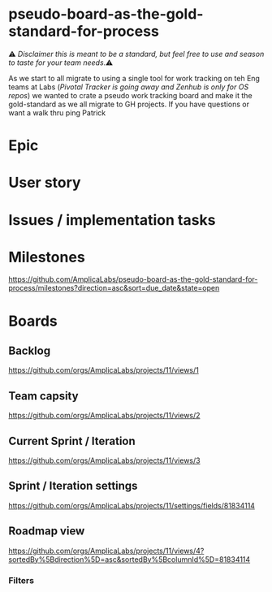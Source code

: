 # pseudo-board-as-the-gold-standard-for-process

⚠️ _Disclaimer this is meant to be a standard, but feel free to use and season to taste for your team needs_.⚠️ 

As we start to all migrate to using a single tool for work tracking on teh Eng teams at Labs (_Pivotal Tracker is going away and Zenhub is only for OS repos_) we wanted to crate a pseudo work tracking board and make it the gold-standard as we all migrate to GH projects.  If you have questions or want a walk thru ping Patrick 


# Epic
# User story 
# Issues / implementation tasks 
# Milestones 
https://github.com/AmplicaLabs/pseudo-board-as-the-gold-standard-for-process/milestones?direction=asc&sort=due_date&state=open
# Boards
## Backlog
https://github.com/orgs/AmplicaLabs/projects/11/views/1
## Team capsity 
https://github.com/orgs/AmplicaLabs/projects/11/views/2
## Current Sprint / Iteration 
https://github.com/orgs/AmplicaLabs/projects/11/views/3
## Sprint / Iteration settings
https://github.com/orgs/AmplicaLabs/projects/11/settings/fields/81834114
## Roadmap view
https://github.com/orgs/AmplicaLabs/projects/11/views/4?sortedBy%5Bdirection%5D=asc&sortedBy%5BcolumnId%5D=81834114
### Filters
